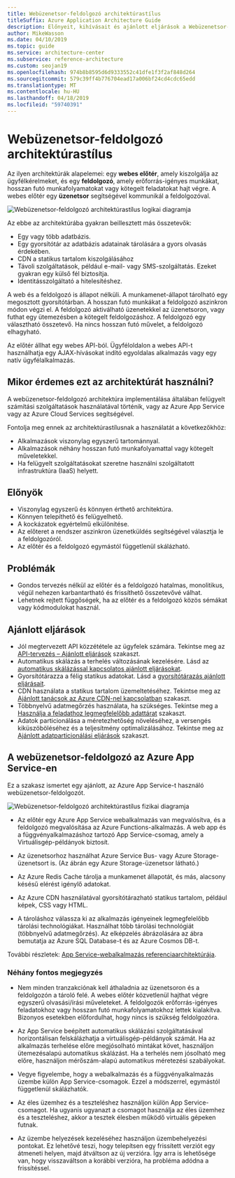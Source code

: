 ```yaml
---
title: Webüzenetsor-feldolgozó architektúrastílus
titleSuffix: Azure Application Architecture Guide
description: Előnyeit, kihívásait és ajánlott eljárások a Webüzenetsor-feldolgozó architektúráinak ismerteti az Azure-ban.
author: MikeWasson
ms.date: 04/10/2019
ms.topic: guide
ms.service: architecture-center
ms.subservice: reference-architecture
ms.custom: seojan19
ms.openlocfilehash: 974b8b8595d6d9333552c41dfe1f3f2af848d264
ms.sourcegitcommit: 579c39ff4b776704ead17a006bf24cd4cdc65edd
ms.translationtype: MT
ms.contentlocale: hu-HU
ms.lasthandoff: 04/18/2019
ms.locfileid: "59740391"
---
```

# <a name="web-queue-worker-architecture-style"></a>Webüzenetsor-feldolgozó architektúrastílus

Az ilyen architektúrák alapelemei: egy **webes előtér**, amely kiszolgálja az ügyfélkérelmeket, és egy **feldolgozó**, amely erőforrás-igényes munkákat, hosszan futó munkafolyamatokat vagy kötegelt feladatokat hajt végre.  A webes előtér egy **üzenetsor** segítségével kommunikál a feldolgozóval.

![Webüzenetsor-feldolgozó architektúrastílus logikai diagramja](./images/web-queue-worker-logical.svg)

Az ebbe az architektúrába gyakran beillesztett más összetevők:

- Egy vagy több adatbázis.
- Egy gyorsítótár az adatbázis adatainak tárolására a gyors olvasás érdekében.
- CDN a statikus tartalom kiszolgálásához
- Távoli szolgáltatások, például e-mail- vagy SMS-szolgáltatás. Ezeket gyakran egy külső fél biztosítja.
- Identitásszolgáltató a hitelesítéshez.

A web és a feldolgozó is állapot nélküli. A munkamenet-állapot tárolható egy megosztott gyorsítótárban. A hosszan futó munkákat a feldolgozó aszinkron módon végzi el. A feldolgozó aktiválható üzenetekkel az üzenetsoron, vagy futhat egy ütemezésben a kötegelt feldolgozáshoz. A feldolgozó egy választható összetevő. Ha nincs hosszan futó művelet, a feldolgozó elhagyható.

Az előtér állhat egy webes API-ból. Ügyféloldalon a webes API-t használhatja egy AJAX-hívásokat indító egyoldalas alkalmazás vagy egy natív ügyfélalkalmazás.

## <a name="when-to-use-this-architecture"></a>Mikor érdemes ezt az architektúrát használni?

A webüzenetsor-feldolgozó architektúra implementálása általában felügyelt számítási szolgáltatások használatával történik, vagy az Azure App Service vagy az Azure Cloud Services segítségével.

Fontolja meg ennek az architektúrastílusnak a használatát a következőkhöz:

- Alkalmazások viszonylag egyszerű tartománnyal.
- Alkalmazások néhány hosszan futó munkafolyamattal vagy kötegelt műveletekkel.
- Ha felügyelt szolgáltatásokat szeretne használni szolgáltatott infrastruktúra (IaaS) helyett.

## <a name="benefits"></a>Előnyök

- Viszonylag egyszerű és könnyen érthető architektúra.
- Könnyen telepíthető és felügyelhető.
- A kockázatok egyértelmű elkülönítése.
- Az előteret a rendszer aszinkron üzenetküldés segítségével választja le a feldolgozóról.
- Az előtér és a feldolgozó egymástól függetlenül skálázható.

## <a name="challenges"></a>Problémák

- Gondos tervezés nélkül az előtér és a feldolgozó hatalmas, monolitikus, végül nehezen karbantartható és frissíthető összetevővé válhat.
- Lehetnek rejtett függőségek, ha az előtér és a feldolgozó közös sémákat vagy kódmodulokat használ.

## <a name="best-practices"></a>Ajánlott eljárások

- Jól megtervezett API közzététele az ügyfelek számára. Tekintse meg az [API-tervezés – Ajánlott eljárások][api-design] szakaszt.
- Automatikus skálázás a terhelés változásának kezelésére. Lásd az [automatikus skálázással kapcsolatos ajánlott eljárásokat][autoscaling].
- Gyorsítótárazza a félig statikus adatokat. Lásd a [gyorsítótárazás ajánlott eljárásait][caching].
- CDN használata a statikus tartalom üzemeltetéséhez. Tekintse meg az [Ajánlott tanácsok az Azure CDN-nel kapcsolatban][cdn] szakaszt.
- Többnyelvű adatmegőrzés használata, ha szükséges. Tekintse meg a [Használja a feladathoz legmegfelelőbb adattárat][polyglot] szakaszt.
- Adatok particionálása a méretezhetőség növeléséhez, a versengés kiküszöböléséhez és a teljesítmény optimalizálásához. Tekintse meg az [Ajánlott adatparticionálási eljárások][data-partition] szakaszt.

## <a name="web-queue-worker-on-azure-app-service"></a>A webüzenetsor-feldolgozó az Azure App Service-en

Ez a szakasz ismertet egy ajánlott, az Azure App Service-t használó webüzenetsor-feldolgozót.

![Webüzenetsor-feldolgozó architektúrastílus fizikai diagramja](./images/web-queue-worker-physical.png)

- Az előtér egy Azure App Service webalkalmazás van megvalósítva, és a feldolgozó megvalósítása az Azure Functions-alkalmazás. A web app és a függvényalkalmazáshoz tartozó App Service-csomag, amely a Virtuálisgép-példányok biztosít.

- Az üzenetsorhoz használhat Azure Service Bus- vagy Azure Storage-üzenetsort is. (Az ábrán egy Azure Storage-üzenetsor látható.)

- Az Azure Redis Cache tárolja a munkamenet állapotát, és más, alacsony késésű elérést igénylő adatokat.

- Az Azure CDN használatával gyorsítótárazható statikus tartalom, például képek, CSS vagy HTML.

- A tároláshoz válassza ki az alkalmazás igényeinek legmegfelelőbb tárolási technológiákat. Használhat több tárolási technológiát (többnyelvű adatmegőrzés). Az elképzelés ábrázolására az ábra bemutatja az Azure SQL Database-t és az Azure Cosmos DB-t.

További részletek: [App Service-webalkalmazás referenciaarchitektúrája][scalable-web-app].

### <a name="additional-considerations"></a>Néhány fontos megjegyzés

- Nem minden tranzakciónak kell áthaladnia az üzenetsoron és a feldolgozón a tároló felé. A webes előtér közvetlenül hajthat végre egyszerű olvasási/írási műveleteket. A feldolgozók erőforrás-igényes feladatokhoz vagy hosszan futó munkafolyamatokhoz lettek kialakítva. Bizonyos esetekben előfordulhat, hogy nincs is szükség feldolgozóra.

- Az App Service beépített automatikus skálázási szolgáltatásával horizontálisan felskálázhatja a virtuálisgép-példányok számát. Ha az alkalmazás terhelése előre megjósolható mintákat követ, használjon ütemezésalapú automatikus skálázást. Ha a terhelés nem jósolható meg előre, használjon mérőszám-alapú automatikus méretezési szabályokat.

- Vegye figyelembe, hogy a webalkalmazás és a függvényalkalmazás üzembe külön App Service-csomagok. Ezzel a módszerrel, egymástól függetlenül skálázhatók.

- Az éles üzemhez és a teszteléshez használjon külön App Service-csomagot. Ha ugyanis ugyanazt a csomagot használja az éles üzemhez és a teszteléshez, akkor a tesztek élesben működő virtuális gépeken futnak.

- Az üzembe helyezések kezeléséhez használjon üzembehelyezési pontokat. Ez lehetővé teszi, hogy telepítsen egy frissített verziót egy átmeneti helyen, majd átváltson az új verzióra. Így arra is lehetősége van, hogy visszaváltson a korábbi verzióra, ha probléma adódna a frissítéssel.

<!-- links -->

[api-design]: ../../best-practices/api-design.md
[autoscaling]: ../../best-practices/auto-scaling.md
[caching]: ../../best-practices/caching.md
[cdn]: ../../best-practices/cdn.md
[data-partition]: ../../best-practices/data-partitioning.md
[polyglot]: ../design-principles/use-the-best-data-store.md
[scalable-web-app]: ../../reference-architectures/app-service-web-app/scalable-web-app.md